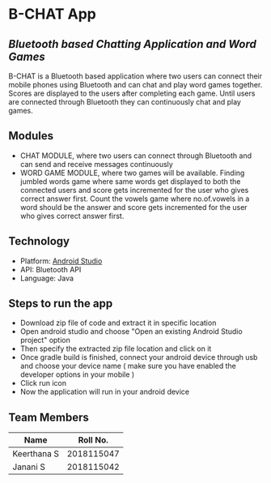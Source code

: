 # B-CHAT App
## _Bluetooth based Chatting Application and Word Games_

B-CHAT is a Bluetooth based application where two users can connect their mobile phones using Bluetooth and can chat and play word games together. Scores are displayed to the users after completing each game. Until users are connected through Bluetooth they can continuously chat and play games. 

## Modules

-	CHAT MODULE, where two users can connect through Bluetooth and can send and receive messages continuously
-	WORD GAME MODULE, where two games will be available. Finding jumbled words game where same words get displayed to both the connected users and score gets incremented for the user who gives correct answer first. Count the vowels game where no.of.vowels in a word should be the answer and score gets incremented for the user who gives correct answer first.


## Technology

- Platform: [Android Studio]
- API: Bluetooth API
- Language: Java

## Steps to run the app

-	Download zip file of code and extract it in specific location
-	Open android studio and choose "Open an existing Android Studio project" option
-  Then specify the extracted zip file location and click on it
-	Once gradle build is finished, connect your android device through usb and choose your device name ( make sure you have enabled the developer options in your mobile ) 
-	Click run icon 
-	Now the application will run in your android device 


## Team Members

| Name | Roll No. |
| ------ | ------ |
| Keerthana S | 2018115047 |
| Janani S | 2018115042 |


   [Android Studio]: <https://developer.android.com/studio>
   

